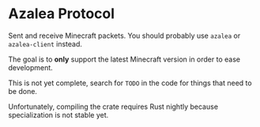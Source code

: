 # Azalea Protocol

Sent and receive Minecraft packets. You should probably use `azalea` or `azalea-client` instead.

The goal is to **only** support the latest Minecraft version in order to ease development.

This is not yet complete, search for `TODO` in the code for things that need to be done.

Unfortunately, compiling the crate requires Rust nightly because specialization is not stable yet.
